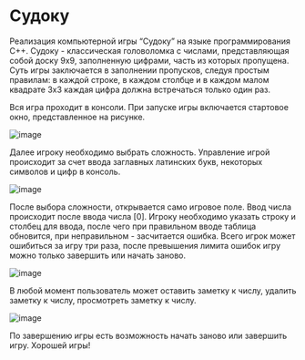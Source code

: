 # Судоку
Реализация компьютерной игры “Судоку” на языке программирования С++.
Судоку - классическая головоломка с числами, представляющая собой доску 9x9, заполненную цифрами, часть из которых пропущена. Суть игры заключается в заполнении пропусков, следуя простым правилам: в каждой строке, в каждом столбце и в каждом малом квадрате 3x3 каждая цифра должна встречаться только один раз.

Вся игра проходит в консоли. При запуске игры включается стартовое окно, представленное на рисунке. 

![image](https://github.com/alexoxoa/sudoku/assets/153671792/7d705027-3a9b-47d6-8c3a-0956ce41bb30)



Далее игроку необходимо выбрать сложность. Управление игрой происходит за счет ввода заглавных латинских букв, некоторых символов и цифр в консоль. 

![image](https://github.com/alexoxoa/sudoku/assets/153671792/7b22510f-cf77-405d-b104-9d50ccd9b0dc)

После выбора сложности, открывается само игровое поле. Ввод числа происходит после ввода числа [0]. Игроку необходимо указать строку и столбец для ввода, после чего при правильном вводе таблица обновится, при неправильном - засчитается ошибка. Всего игрок может ошибиться за игру три раза, после превышения лимита ошибок игру можно только завершить или начать заново. 

![image](https://github.com/alexoxoa/sudoku/assets/153671792/33df9d2c-74ce-40b6-bea9-0e689565c1c0)

В любой момент пользователь может оставить заметку к числу, удалить заметку к числу, просмотреть заметку к числу. 

![image](https://github.com/alexoxoa/sudoku/assets/153671792/cc25d759-3f25-4ebb-9a2d-f5f08d650db2)

По завершению игры есть возможность начать заново или завершить игру.
Хорошей игры!
